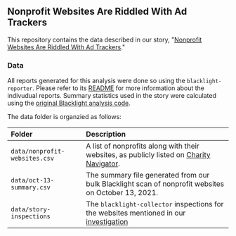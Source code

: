 ## Nonprofit Websites Are Riddled With Ad Trackers

This repository contains the data described in our story, "[Nonprofit Websites Are Riddled With Ad Trackers](https://themarkup.org/)."

### Data

All reports generated for this analysis were done so using the `blacklight-reporter`. Please refer to its [README](https://github.com/the-markup/blacklight-reporter) for more information about the indivudual reports. Summary statistics used in the story were calculated using the [original Blacklight analysis code](https://github.com/the-markup/investigation-blacklight-the-high-cost-of-free/blob/master/0-100k-scan.ipynb).

The data folder is organzied as follows:<br>

| Folder                                               | Description                                                                                                                                                                                              |
| :--------------------------------------------------- | :------------------------------------------------------------------------------------------------------------------------------------------------------------------------------------------------------- |
| `data/nonprofit-websites.csv`                          | A list of nonprofits along with their websites, as publicly listed on [Charity Navigator](https://www.charitynavigator.org/).                                                                                           |
| `data/oct-13-summary.csv`                          | The summary file generated from our bulk Blacklight scan of nonprofit websites on October 13, 2021.                                                                                           |
| `data/story-inspections`                             | The `blacklight-collector` inspections for the websites mentioned in our [investigation](TK) |
